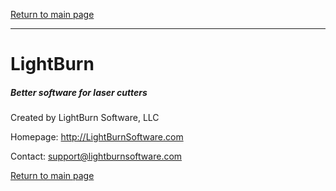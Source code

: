 [Return to main page](README.md)

----

# LightBurn

##### Better software for laser cutters



Created by LightBurn Software, LLC

Homepage: http://LightBurnSoftware.com

Contact: support@lightburnsoftware.com


[Return to main page](README.md)

